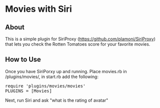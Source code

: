 Movies with Siri
================

About
-----
This is a simple plugin for SiriProxy (https://github.com/plamoni/SiriProxy) that lets you check the Rotten Tomatoes score for your favorite movies.

How to Use
----------

Once you have SiriPorxy up and running. Place movies.rb in /plugins/movies/, in start.rb add the following:

<pre>
require 'plugins/movies/movies'
PLUGINS = [Movies]
</pre>

Next, run Siri and ask "what is the rating of avatar"